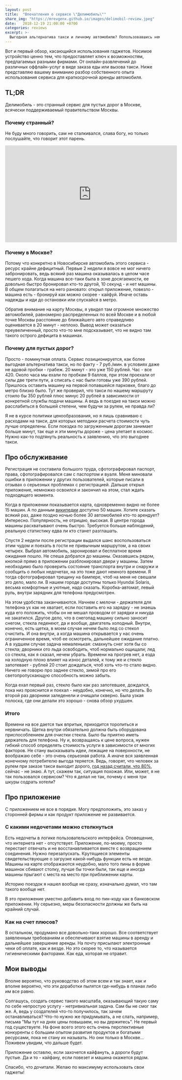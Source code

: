 ```yaml
---
layout: post
title:  "Впечатления о сервисе \"Делимобиль\""
share_img: "https://mrevgenx.github.io/images/delimobil-review.jpeg"
date:   2018-12-19 21:00:00 +0700
categories: reviews
excerpt: >-
  Выгодная альтернатива такси и личному автомобилю? Попользовавшись немного, есть над чем поразмыслить по этому поводу.
---
```


Вот и первый обзор, касающийся использования гаджетов. Носимое устройство ценно тем, что предоставляет ключ к возможностям, предлагаемых разными фирмами. От онлайн-развлечений до различных оффлайн-услуг в виде заказа еды или вызова такси. Ниже представляю вашему вниманию разбор собственного опыта использования сервиса для краткосрочной аренды автомобиля.

## TL;DR

Делимобиль - это странный сервис для пустых дорог в Москве, всячески поддерживаемый правительством Москвы.

### Почему странный?

Не буду много говорить, сам не сталкивался, слава богу, но только послушайте, что говорит этот парень.

<iframe width="560" height="315" src="https://www.youtube-nocookie.com/embed/kXdeVykWExs" frameborder="0" allow="accelerometer; autoplay; encrypted-media; gyroscope; picture-in-picture" allowfullscreen></iframe>

### Почему в Москве?

Потому что конкретно в Новосибирске автомобиль этого сервиса - ресурс крайне дефицитный. Первые 2 недели я вовсе не мог ничего забронировать, ведь всякий раз машина оказывалась в целом часе пешего хода. Когда машина все-таки была в зоне досягаемости, ее довольно быстро бронировал кто-то другой, 10 секунд - и нет машины. В общем полагаться на него рановато: открыл приложение, повезло - машина есть - бронируй как можно скорее - кайфуй. Иначе оставь надежды и иди до остановки или спускайся в метро.

Обратив внимание на карту Москвы, я увидел там огромное множество автомобилей, равномерно распределенных по всей Москве и в любой точке Москвы расстояние до ближайшего авто справедливо оценивается в 20 минут - неплохо. Вывод может оказаться преувеличенный, просто что-то мне подсказывает, что не видно там такого острого дефицита в машинах.

### Почему для пустых дорог?

Просто - поминутная оплата. Сервис позиционируется, как более выгодная альтернатива такси, но по факту - 7 руб./мин. в условиях даже не адовой пробки - грабеж. 20 минут - это уже 150 рублей. Час - все 420. Около часа мы ехали по пробкам 9 баллов, при этом проехали от силы две трети пути, а списать с нас были готовы уже 390 рублей. Пришлось оставить машину на первой попавшейся парковке, благо до метро близко было. Тут же проверил, что такси по нашему маршруту стоило бы 350 рублей плюс минус 20 рублей в зависимости от конкретной службы подачи машины. А ведь в поездке на такси можно расслабиться в большей степени, чем будучи за рулем, не правда ли?

Я не в курсе политики ценообразования, но я лишь сравниваю с расходами на такси, для которых методики расчета стоимости чуть лучше определены. Если поездка по загруженным дорогам занимает больше минут, так еще и эти минуты дороже - цена улетает в космос. Нужно как-то подтянуть реальность к заявлению, что это выгоднее такси.

## Про обслуживание

Регистрация не составила большого труда, сфотографировал паспорт, права, сфотографировался сам с паспортом и вуаля. Меня миновали ошибки в приложении у других пользователей, которые писали в отзывах о серьезных проблемах с регистрацией. Дальше открыл приложение, немножко освоился и закончил на этом, стал ждать подходящего момента.

Когда в приложении показывается карта, одновременно видно не более 15 машин. А по данным [википедии](https://ru.wikipedia.org/wiki/Делимобиль#Делимобиль_в_городах_Росиии) доступно 50 машин. Хотите сказать всякий раз, даже поздно ночью более 30 автомобилей кто-то арендует? Интересно. Популярность, не отрицаю, высокая. В центре города машины расхватывают очень быстро. Требуется больше наблюдений, реальную статистику едва ли кто станет разглашать.

Спустя 2 недели после регистрации выдался шанс воспользоваться этим чудом и поехать в гости не привычным маршрутом, а на своих четырех. Выбрал автомобиль, заронировал и бесплатное время ожидания пошло. Не спеша добрался до машины. Оказавшись рядом, кнопкой прямо в приложении разблокировал двери у машины. Затем необходимо было проверить состояние транспорта внутри и снаружи и сообщить о любых недочетах, на это тоже дают немного времени. Я тогда сфотографировал трещину на бампере, чтоб на меня не свешали это дело, мало ли. В нашем городе доступны только Hyundai Solaris, весьма комфортные и уютные, надо сказать. Коробка-автомат, левый руль, внутри зарядник для телефона предусмотрен.

На этом удобства заканчиваются. Начнем с мелочи - держателя для телефона ух как не хватает, если поставить его на зарядку - не знаешь куда его положить, чтобы он не мешал проводом от зарядки и никуда не закатился. Другое дело, что в снегопад машину сильно заносит снегом, стекла леденеют, да и вообще, двигатель холодный. Внутри, конечно, есть щетка, в моем случае нечем было лед со стекол счистить. И она внутри, а когда машина открывается у нас очень ограниченное время, чтоб ее осмотреть, дальнейшее ожидание платно. А в худшем случае задача немаленькая: смахнуть снег хотя бы со стекла; дворники ото льда освободить, чтоб нормально ощищали; лед со стекла, как я сказал, нечем убрать. Времени на прогрев нет, а езда на холодную плохо влияет на износ деталей, к тому же и стекло запотевает - рублей 20 стоит дождаться, чтоб хоть что-то стало видно. Ничего не говорю про заднее стекло, зимой про его светопропускающую способность можно забыть.

Когда ехал первый раз, стекло было как раз запотевшее, дождался, пока низ прояснится и поехал - неудобно, конечно, но что делать. Во второй раз дворники заледенели и очищали скверно. Была узкая полоска, где они делали это хорошо - снова обзор ухудшен.

### Итого

Времени на все дается тык впритык, приходится торопиться и нервничать. Щетка внутри обязательно должна быть оборудована приспособлением для очистки стекла.
Было бы приятно иметь держатель для телефона.
Ну и, возвращаясь к цене вопроса, нужен гибкий способ определять стоимость услуги в зависимости от многих факторов. Не стану высказывать идеи, лежащие на поверхности, не воображаю себе - это очень серьезная работа. А иначе вся заявленная конечному потребителю выгода теряется. Ведь, говорят, что человек за рулем при заказе такси выходит дорого, [год назад считали, что 80%](https://www.kommersant.ru/doc/3427418), сейчас - не знаю. А тут, скажем так, ситуация похожая. Или, может, я не так пользовался сервисом? Что я делал не так, почему с меня три шкуры содрать хотели?

## Про приложение

С приложением не все в порядке. Могу предположить, это заказ у сторонней фирмы и как продукт приложение не развивается.

### С какими недочетами можно столкнуться

Есть недочеты в логике пользовательского интерфейса. Оповещение, что интернета нет - отсутствует. Приложение, по-моему, просто перестает отвечать и не восстанавливается вместе с возвращением соединения. Нужно перезапускать. Крутящиеся элементы свидетельствующие о загрузке какой-нибудь функции есть не везде. Машины на карте отображаются неудобно, мало того пины в форме машинок сбивают столку, лучше бы точки были, так еще и иногда машины прыгают с места на место при приближении карты.

Историю поездок я нашел вообще не сразу, изначально думал, что там такого вообще нет.

В это приложение уместно добавить вход по пин-коду как в банковском приложении. Ну серьезно, меры безопасности должны же быть на крайний случай.

### Как на счет плюсов?

В остальном, продумано все довольно-таки хорошо. Все соответствует заявленным требованиям и обеспечивают взятие машины в аренду и дальнейшее завершение аренды. На почту присылают электронные чеки об оплате, как и везде. Но это скорее то, что называется гигиеническими факторами. Как еда, которая не отравит.

## Мои выводы

Вполне вероятно, что руководство об этом всем и так знает, как и вполне вероятно, что эти доработки пылятся где-нибудь в планах либо им все равно.

Солгашусь, создать сервис такого масштаба, оказывающий такую саму по себе непростую услугу - нетривиальная задача. Сам бы не смог так же. А, ведь у создателей что-то получилось, так зачем останавливаться? Что-то нужно же придумывать, а не слать, например, письма "Мы тут на днях цены повышаем, но вы держитесь". Не первый год существуете. На фоне всего этого есть очень перспективные конкуренты с большим опытом развития продуктов и богатыми ресурсами, пока не стану их называть. Но они только в Москве... Поживем увидим, что дальше будет.

Приложение оставлю, если захочется кайфануть, а дороги будут пустые. Да и то - кайфану, если повезет и машина окажется рядом.

Спасибо, что дочитали. Желаю по максимуму использовать свои гаджеты!
